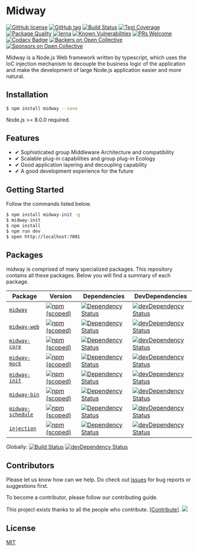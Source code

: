 # Midway


[![GitHub license](https://img.shields.io/badge/license-MIT-blue.svg)](https://github.com/midwayjs/midway/blob/master/LICENSE)
[![GitHub tag](https://img.shields.io/github/tag/midwayjs/midway.svg)]()
[![Build Status](https://travis-ci.org/midwayjs/midway.svg?branch=develop)](https://travis-ci.org/midwayjs/midway)
[![Test Coverage](https://img.shields.io/codecov/c/github/midwayjs/midway/master.svg)](https://codecov.io/gh/midwayjs/midway/branch/master)
[![Package Quality](http://npm.packagequality.com/shield/midway.svg)](http://packagequality.com/#?package=midway)
[![lerna](https://img.shields.io/badge/maintained%20with-lerna-cc00ff.svg)](https://lernajs.io/)
[![Known Vulnerabilities](https://snyk.io/test/npm/midway/badge.svg)](https://snyk.io/test/npm/midway)
[![PRs Welcome](https://img.shields.io/badge/PRs-welcome-brightgreen.svg)](https://github.com/midwayjs/midway/pulls)
[![Codacy Badge](https://api.codacy.com/project/badge/Grade/856737478fa94e78bce39d5fc2315cec)](https://www.codacy.com/app/czy88840616/midway?utm_source=github.com&amp;utm_medium=referral&amp;utm_content=midwayjs/midway&amp;utm_campaign=Badge_Grade)
[![Backers on Open Collective](https://opencollective.com/midway/backers/badge.svg)](#backers) [![Sponsors on Open Collective](https://opencollective.com/midway/sponsors/badge.svg)](#sponsors)

Midway is a Node.js Web framework written by typescript, which uses the IoC injection mechanism to decouple the business logic of the application and make the development of large Node.js application easier and more natural.

## Installation

```bash
$ npm install midway --save
```
Node.js >= 8.0.0 required.

## Features

- ✔︎ Sophisticated group Middleware Architecture and compatibility
- ✔︎ Scalable plug-in capabilities and group plug-in Ecology
- ✔︎ Good application layering and decoupling capability
- ✔︎ A good development experience for the future

## Getting Started
Follow the commands listed below.

```bash
$ npm install midway-init -g
$ midway-init
$ npm install
$ npm run dev
$ open http://localhost:7001
```

## Packages

midway is comprised of many specialized packages. This repository contains all these packages. Below you will find a summary of each package.

| Package | Version | Dependencies | DevDependencies |
|--------|-------|------------|----------|
| [`midway`](https://github.com/midwayjs/midway/tree/master/packages/midway) | [![npm (scoped)](https://img.shields.io/npm/v/midway.svg?maxAge=86400)](https://github.com/midwayjs/midway/tree/master/packages/midway/CHANGELOG.md) | [![Dependency Status](https://david-dm.org/midwayjs/midway.svg?path=packages/midway)](https://david-dm.org/midwayjs/midway.svg?path=packages/midway) | [![devDependency Status](https://david-dm.org/midwayjs/midway/dev-status.svg?path=packages/midway)](https://david-dm.org/midwayjs/midway?path=packages/midway#info=devDependencies) |
| [`midway-web`](https://github.com/midwayjs/midway/tree/master/packages/midway-web) | [![npm (scoped)](https://img.shields.io/npm/v/midway-web.svg?maxAge=86400)](https://github.com/midwayjs/midway/tree/master/midway-web/CHANGELOG.md) | [![Dependency Status](https://david-dm.org/midwayjs/midway.svg?path=packages/midway-web)](https://david-dm.org/midwayjs/midway.svg?path=packages/midway-web) | [![devDependency Status](https://david-dm.org/midwayjs/midway/dev-status.svg?path=packages/midway-web)](https://david-dm.org/midwayjs/midway?path=packages/midway-web#info=devDependencies) |
| [`midway-core`](https://github.com/midwayjs/midway/tree/master/packages/midway-core) | [![npm (scoped)](https://img.shields.io/npm/v/midway-core.svg?maxAge=86400)](https://github.com/midwayjs/midway/tree/master/midway-core/CHANGELOG.md) | [![Dependency Status](https://david-dm.org/midwayjs/midway.svg?path=packages/midway-core)](https://david-dm.org/midwayjs/midway.svg?path=packages/midway-core) | [![devDependency Status](https://david-dm.org/midwayjs/midway/dev-status.svg?path=packages/midway-core)](https://david-dm.org/midwayjs/midway?path=packages/midway-core#info=devDependencies) |
| [`midway-mock`](https://github.com/midwayjs/midway/tree/master/packages/midway-mock) | [![npm (scoped)](https://img.shields.io/npm/v/midway-mock.svg?maxAge=86400)](https://github.com/midwayjs/midway/tree/master/midway-mock/CHANGELOG.md) | [![Dependency Status](https://david-dm.org/midwayjs/midway.svg?path=packages/midway-mock)](https://david-dm.org/midwayjs/midway.svg?path=packages/midway-mock) | [![devDependency Status](https://david-dm.org/midwayjs/midway/dev-status.svg?path=packages/midway-mock)](https://david-dm.org/midwayjs/midway?path=packages/midway-mock#info=devDependencies) |
| [`midway-init`](https://github.com/midwayjs/midway/tree/master/packages/midway-init) | [![npm (scoped)](https://img.shields.io/npm/v/midway-init.svg?maxAge=86400)](https://github.com/midwayjs/midway/tree/master/midway-init/CHANGELOG.md) | [![Dependency Status](https://david-dm.org/midwayjs/midway.svg?path=packages/midway-init)](https://david-dm.org/midwayjs/midway.svg?path=packages/midway-init) |  [![devDependency Status](https://david-dm.org/midwayjs/midway/dev-status.svg?path=packages/midway-init)](https://david-dm.org/midwayjs/midway?path=packages/midway-init#info=devDependencies) |
| [`midway-bin`](https://github.com/midwayjs/midway/tree/master/packages/midway-bin) | [![npm (scoped)](https://img.shields.io/npm/v/midway-bin.svg?maxAge=86400)](https://github.com/midwayjs/midway/tree/master/midway-bin/CHANGELOG.md) | [![Dependency Status](https://david-dm.org/midwayjs/midway.svg?path=packages/midway-bin)](https://david-dm.org/midwayjs/midway.svg?path=packages/midway-bin) | [![devDependency Status](https://david-dm.org/midwayjs/midway/dev-status.svg?path=packages/midway-bin)](https://david-dm.org/midwayjs/midway?path=packages/midway-bin#info=devDependencies) |
| [`midway-schedule`](https://github.com/midwayjs/midway/tree/master/packages/midway-schedule) | [![npm (scoped)](https://img.shields.io/npm/v/midway-schedule.svg?maxAge=86400)](https://github.com/midwayjs/midway/tree/master/midway-schedule/CHANGELOG.md) | [![Dependency Status](https://david-dm.org/midwayjs/midway.svg?path=packages/midway-schedule)](https://david-dm.org/midwayjs/midway.svg?path=packages/midway-schedule) | [![devDependency Status](https://david-dm.org/midwayjs/midway/dev-status.svg?path=packages/midway-schedule)](https://david-dm.org/midwayjs/midway?path=packages/midway-schedule#info=devDependencies) |
| [`injection`](https://github.com/midwayjs/midway/tree/master/packages/context) | [![npm (scoped)](https://img.shields.io/npm/v/injection.svg?maxAge=86400)](https://github.com/midwayjs/midway/tree/master/context/CHANGELOG.md) | [![Dependency Status](https://david-dm.org/midwayjs/midway.svg?path=packages/context)](https://david-dm.org/midwayjs/midway.svg?path=packages/context) | [![devDependency Status](https://david-dm.org/midwayjs/midway/dev-status.svg?path=packages/context)](https://david-dm.org/midwayjs/midway?path=packages/context#info=devDependencies) |

Globally: [![Build Status](https://img.shields.io/travis/midwayjs/midway/master.svg?style=flat)](https://travis-ci.org/midwayjs/midway) [![devDependency Status](https://david-dm.org/midwayjs/midway/dev-status.svg)](https://david-dm.org/midwayjs/midway#info=devDependencies)

## Contributors

Please let us know how can we help. Do check out [issues](http://github.com/midwayjs/midway/issues) for bug reports or suggestions first.

To become a contributor, please follow our contributing guide.

This project exists thanks to all the people who contribute. [[Contribute](CONTRIBUTING.md)].
<a href="https://github.com/midwayjs/midway/graphs/contributors"><img src="https://opencollective.com/midway/contributors.svg?width=890&button=false" /></a>

## License

[MIT]((http://github.com/midwayjs/midway/blob/master/LICENSE))
